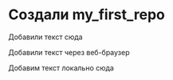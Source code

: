 ﻿# Создали my_first_repo

Добавили текст сюда

Добавили текст через веб-браузер

Добавим текст локально сюда
